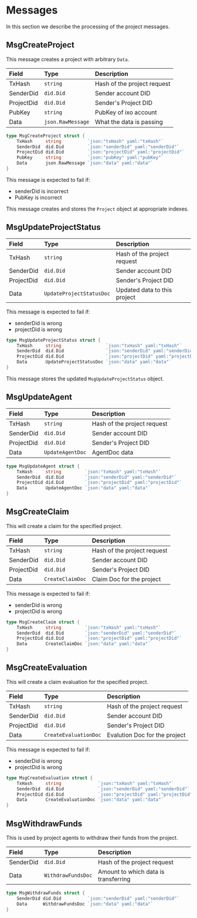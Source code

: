 # Messages

In this section we describe the processing of the project messages. 

## MsgCreateProject

This message creates a project with arbitrary `Data`.

| **Field**  | **Type**          | **Description** |
|:-----------|:------------------|:----------------|
| TxHash     | `string`          | Hash of the project request
| SenderDid  | `did.Did`         | Sender account DID
| ProjectDid | `did.Did`         | Sender's Project DID
| PubKey     | `string`          | PubKey of ixo account
| Data       | `json.RawMessage` | What the data is passing

```go
type MsgCreateProject struct {
	TxHash     string          `json:"txHash" yaml:"txHash"`
	SenderDid  did.Did         `json:"senderDid" yaml:"senderDid"`
	ProjectDid did.Did         `json:"projectDid" yaml:"projectDid"`
	PubKey     string          `json:"pubKey" yaml:"pubKey"`
	Data       json.RawMessage `json:"data" yaml:"data"`
}
```

This message is expected to fail if:
- senderDid is incorrect
- PubKey is incorrect

This message creates and stores the `Project` object at appropriate indexes. 

## MsgUpdateProjectStatus

| **Field**  | **Type**                 | **Description** |
|:-----------|:-------------------------|:----------------|
| TxHash     | `string`                 | Hash of the project request
| SenderDid  | `did.Did`                | Sender account DID
| ProjectDid | `did.Did`                | Sender's Project DID
| Data       | `UpdateProjectStatusDoc` |  Updated data to this project

This message is expected to fail if:
- senderDid is wrong
- projectDid is wrong

```go
type MsgUpdateProjectStatus struct {
	TxHash     string                 `json:"txHash" yaml:"txHash"`
	SenderDid  did.Did                `json:"senderDid" yaml:"senderDid"`
	ProjectDid did.Did                `json:"projectDid" yaml:"projectDid"`
	Data       UpdateProjectStatusDoc `json:"data" yaml:"data"`
}
```

This message stores the updated `MsgUpdateProjectStatus` object.

## MsgUpdateAgent

| **Field**  | **Type**         | **Description** |
|:-----------|:-----------------|:----------------|
| TxHash     | `string`         | Hash of the project request
| SenderDid  | `did.Did`        | Sender account DID
| ProjectDid | `did.Did`        | Sender's Project DID
| Data       | `UpdateAgentDoc` | AgentDoc data

```go
type MsgUpdateAgent struct {
	TxHash     string         `json:"txHash" yaml:"txHash"`
	SenderDid  did.Did        `json:"senderDid" yaml:"senderDid"`
	ProjectDid did.Did        `json:"projectDid" yaml:"projectDid"`
	Data       UpdateAgentDoc `json:"data" yaml:"data"`
}
```

## MsgCreateClaim

This will create a claim for the specified project.

| **Field**  | **Type**         | **Description** |
|:-----------|:-----------------|:----------------|
| TxHash     | `string`         | Hash of the project request
| SenderDid  | `did.Did`        | Sender account DID
| ProjectDid | `did.Did`        | Sender's Project DID
| Data       | `CreateClaimDoc` |  Claim Doc for the project

This message is expected to fail if:
- senderDid is wrong
- projectDid is wrong

```go
type MsgCreateClaim struct {
	TxHash     string         `json:"txHash" yaml:"txHash"`
	SenderDid  did.Did        `json:"senderDid" yaml:"senderDid"`
	ProjectDid did.Did        `json:"projectDid" yaml:"projectDid"`
	Data       CreateClaimDoc `json:"data" yaml:"data"`
}
```

## MsgCreateEvaluation

This will create a claim evaluation for the specified project.

| **Field**  | **Type**              | **Description** |
|:-----------|:----------------------|:----------------|
| TxHash     | `string`              | Hash of the project request
| SenderDid  | `did.Did`             | Sender account DID
| ProjectDid | `did.Did`             | Sender's Project DID
| Data       | `CreateEvaluationDoc` | Evalution Doc for the project

This message is expected to fail if:
- senderDid is wrong
- projectDid is wrong

```go
type MsgCreateEvaluation struct {
	TxHash     string              `json:"txHash" yaml:"txHash"`
	SenderDid  did.Did             `json:"senderDid" yaml:"senderDid"`
	ProjectDid did.Did             `json:"projectDid" yaml:"projectDid"`
	Data       CreateEvaluationDoc `json:"data" yaml:"data"`
}
```

## MsgWithdrawFunds

This is used by project agents to withdraw their funds from the project.

| **Field** | **Type**           | **Description** |
|:----------|:-------------------|:----------------|
| SenderDid | `did.Did`          |  Hash of the project request
| Data      | `WithdrawFundsDoc` | Amount to which data is transferring

```go
type MsgWithdrawFunds struct {
	SenderDid did.Did          `json:"senderDid" yaml:"senderDid"`
	Data      WithdrawFundsDoc `json:"data" yaml:"data"`
}
```

